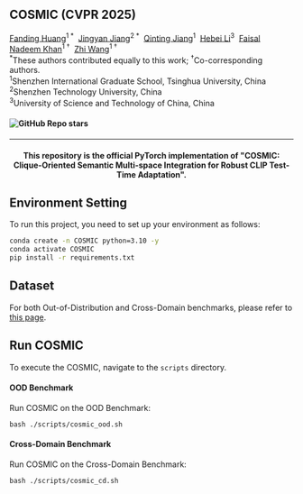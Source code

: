 <div align="left">
<h2>COSMIC (CVPR 2025)</h2>

<div>    
    <a href='https://hf618.github.io/' target='_blank'>Fanding Huang</a><sup>1 *</sup>&nbsp;
    <a href='https://www.jiangjingyan.com/' target='_blank'>Jingyan Jiang</a><sup>2 *</sup>&nbsp;
    <a href='https://dblp.org/pid/285/0493.html' target='_blank'>Qinting Jiang</a><sup>1</sup>&nbsp;
    <a href='https://scholar.google.cz/citations?user=rgeEZmsAAAAJ&hl=zh-CN' target='_blank'>Hebei Li</a><sup>3</sup>&nbsp;
    <a href='https://www.sigs.tsinghua.edu.cn/Faisal_en/main.psp' target='_blank'>Faisal Nadeem Khan</a><sup>1 †</sup>&nbsp;
    <a href='http://pages.mmlab.top/' target='_blank'>Zhi Wang</a><sup>1 †</sup>
</div>

<div>
    <sup>*</sup>These authors contributed equally to this work;</span> <sup>†</sup>Co-corresponding authors.</span>
</div>
<div>
    <sup>1</sup>Shenzhen International Graduate School, Tsinghua University, China
</div>
<div>
    <sup>2</sup>Shenzhen Technology University, China
</div>
<div>
    <sup>3</sup>University of Science and Technology of China, China
</div>

<div>
    <h4 align="left">
        <img alt="GitHub Repo stars" src="https://img.shields.io/github/stars/hf618/COSMIC">
    </h4>
</div>

---

<div align="center">
    <h4>
        This repository is the official PyTorch implementation of "COSMIC: Clique-Oriented Semantic Multi-space Integration for Robust CLIP Test-Time Adaptation".
    </h4>
</div>

## Environment Setting
To run this project, you need to set up your environment as follows:
```bash
conda create -n COSMIC python=3.10 -y
conda activate COSMIC
pip install -r requirements.txt
```
## Dataset
For both Out-of-Distribution and Cross-Domain benchmarks, please refer to [this page](https://github.com/azshue/TPT).

## Run COSMIC
To execute the COSMIC, navigate to the `scripts` directory.

#### OOD Benchmark
Run COSMIC on the OOD Benchmark:
```
bash ./scripts/cosmic_ood.sh
```

#### Cross-Domain Benchmark
Run COSMIC on the Cross-Domain Benchmark:
```
bash ./scripts/cosmic_cd.sh
```


